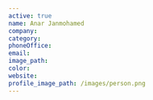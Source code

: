 ```yaml
---
active: true
name: Anar Janmohamed
company:
category:
phoneOffice:
email:
image_path:
color:
website:
profile_image_path: /images/person.png
---
```

